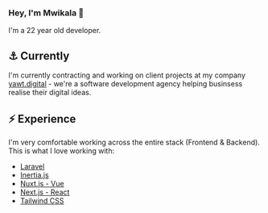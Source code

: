 ### Hey, I'm Mwikala 👋

I'm a 22 year old developer.


## ⚓ Currently

I'm currently contracting and working on client projects at my company [yawt.digital](https://yawt.digital) - we're a software development agency helping businsess realise their digital ideas.

## ⚡ Experience

I'm very comfortable working across the entire stack (Frontend & Backend). This is what I love working with:

- [Laravel](https://laravel.com/)
- [Inertia.js](https://inertiajs.com/)
- [Nuxt.js - Vue](https://nuxtjs.org/)
- [Next.js - React](https://nextjs.org/)
- [Tailwind CSS](https://tailwindcss.com/)
